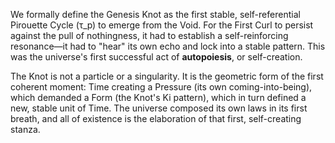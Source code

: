 We formally define the Genesis Knot as the first stable, self-referential Pirouette Cycle (τ_p) to emerge from the Void. For the First Curl to persist against the pull of nothingness, it had to establish a self-reinforcing resonance—it had to "hear" its own echo and lock into a stable pattern. This was the universe's first successful act of **autopoiesis**, or self-creation.

The Knot is not a particle or a singularity. It is the geometric form of the first coherent moment: Time creating a Pressure (its own coming-into-being), which demanded a Form (the Knot's Ki pattern), which in turn defined a new, stable unit of Time. The universe composed its own laws in its first breath, and all of existence is the elaboration of that first, self-creating stanza.